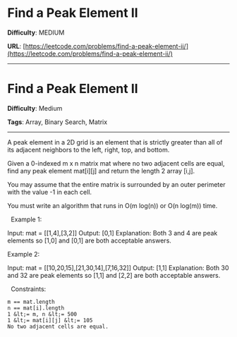 # Find a Peak Element II

**Difficulty**: MEDIUM

**URL**: [https://leetcode.com/problems/find-a-peak-element-ii/](https://leetcode.com/problems/find-a-peak-element-ii/)

---

# Find a Peak Element II

**Difficulty**: Medium

**Tags**: Array, Binary Search, Matrix

---

A peak element in a 2D grid is an element that is strictly greater than all of its adjacent neighbors to the left, right, top, and bottom.

Given a 0-indexed m x n matrix mat where no two adjacent cells are equal, find any peak element mat[i][j] and return the length 2 array [i,j].

You may assume that the entire matrix is surrounded by an outer perimeter with the value -1 in each cell.

You must write an algorithm that runs in O(m log(n)) or O(n log(m)) time.

&nbsp;
Example 1:




Input: mat = [[1,4],[3,2]]
Output: [0,1]
Explanation:&nbsp;Both 3 and 4 are peak elements so [1,0] and [0,1] are both acceptable answers.


Example 2:




Input: mat = [[10,20,15],[21,30,14],[7,16,32]]
Output: [1,1]
Explanation:&nbsp;Both 30 and 32 are peak elements so [1,1] and [2,2] are both acceptable answers.


&nbsp;
Constraints:


	m == mat.length
	n == mat[i].length
	1 &lt;= m, n &lt;= 500
	1 &lt;= mat[i][j] &lt;= 105
	No two adjacent cells are equal.



